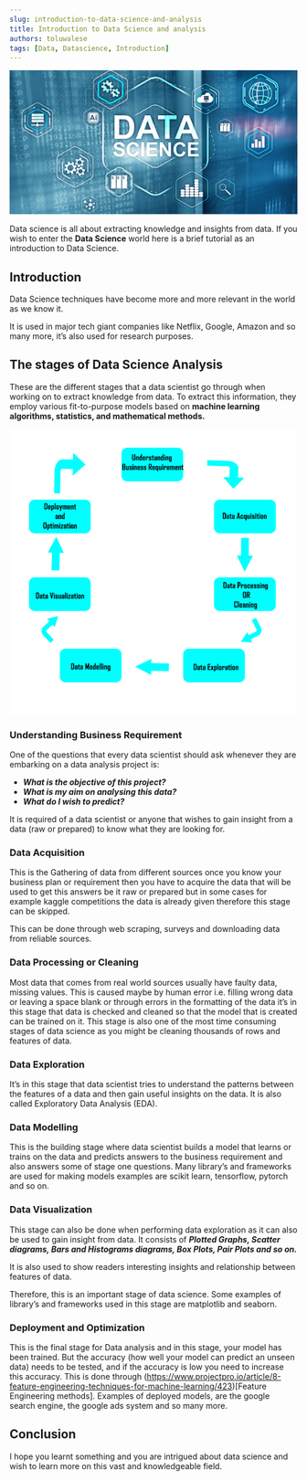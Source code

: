 ```yaml
---
slug: introduction-to-data-science-and-analysis
title: Introduction to Data Science and analysis
authors: toluwalese
tags: [Data, Datascience, Introduction]
---
```

![image title](./banner-2.jpg)

Data science is all about extracting knowledge and insights from data. 
If you wish to enter the **Data Science** world here is a brief tutorial as an introduction to Data Science. 

<!--truncate-->

## Introduction
Data Science techniques have become more and more relevant in the world as we know it.

It is used in major tech giant companies like Netflix, Google, Amazon and so many more, it’s also used for research purposes. 

## The stages of Data Science Analysis
These are the different stages that a data scientist go through when working on to extract knowledge from data. To extract this information, they employ various fit-to-purpose models based on **machine learning algorithms, statistics, and mathematical methods.**

![image title](./data-stages1.jpg)

### Understanding Business Requirement
One of the questions that every data scientist should ask whenever they are embarking on a data analysis project is: 
- ***What is the objective of this project?*** 
- ***What is my aim on analysing this data?*** 
- ***What do I wish to predict?*** 

It is required of a data scientist or anyone that wishes to gain insight from a data (raw or prepared) to know what they are looking for.

### Data Acquisition
This is the Gathering of data from different sources once you know your business plan or requirement then you have to acquire the data that will be used to get this answers be it raw or prepared but in some cases for example kaggle competitions the data is already given therefore this stage can be skipped.

This can be done through web scraping, surveys and downloading data from reliable sources.

### Data Processing or Cleaning
Most data that comes from real world sources usually have faulty data, missing values. This is caused maybe by human error i.e. filling wrong data or leaving a space blank or through errors in the formatting of the data it’s in this stage that data is checked and cleaned so that the model that is created can be trained on it. This stage is also one of the most time consuming stages of data science as you might be cleaning thousands of rows and features of data.

### Data Exploration
It’s in this stage that data scientist tries to understand the patterns between the features of a data and then gain useful insights on the data. It is also called Exploratory Data Analysis (EDA).

### Data Modelling
This is the building stage where data scientist builds a model that learns or trains on the data and predicts answers to the business requirement and also answers some of stage one questions. Many library’s and frameworks are used for making models examples are scikit learn, tensorflow, pytorch and so on. 

### Data Visualization
This stage can also be done when performing data exploration as it can also be used to gain insight from data. It consists of ***Plotted Graphs, Scatter diagrams, Bars and Histograms diagrams, Box Plots, Pair Plots and so on.***

It is also used to show readers interesting insights and relationship between features of data.

Therefore, this is an important stage of data science. Some examples of library’s and frameworks used in this stage are matplotlib and seaborn.

### Deployment and Optimization
This is the final stage for Data analysis and in this stage, your model has been trained. But the accuracy (how well your model can predict an unseen data) needs to be tested, and if the accuracy is low you need to increase this accuracy. This is done through (https://www.projectpro.io/article/8-feature-engineering-techniques-for-machine-learning/423)[Feature Engineering methods]. Examples of deployed models, are the google search engine, the google ads system and so many more.

## Conclusion
I hope you learnt something and you are intrigued about data science and wish to learn more on this vast and knowledgeable field.

